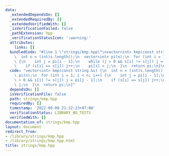 ```yaml
---
data:
  _extendedDependsOn: []
  _extendedRequiredBy: []
  _extendedVerifiedWith: []
  _isVerificationFailed: false
  _pathExtension: hpp
  _verificationStatusIcon: ':warning:'
  attributes:
    links: []
  bundledCode: "#line 1 \"strings/kmp.hpp\"\nvector<int> kmp(const string &s) {\n\
    \  int n = (int)s.length();\n  vector<int> pi(n);\n  for (int i = 1; i < n; i++)\
    \ {\n    int j = pi[i - 1];\n    while (j > 0 && s[i] != s[j]) j = pi[j - 1];\n\
    \    if (s[i] == s[j]) j++;\n    pi[i] = j;\n  }\n  return pi;\n}\n"
  code: "vector<int> kmp(const string &s) {\n  int n = (int)s.length();\n  vector<int>\
    \ pi(n);\n  for (int i = 1; i < n; i++) {\n    int j = pi[i - 1];\n    while (j\
    \ > 0 && s[i] != s[j]) j = pi[j - 1];\n    if (s[i] == s[j]) j++;\n    pi[i] =\
    \ j;\n  }\n  return pi;\n}"
  dependsOn: []
  isVerificationFile: false
  path: strings/kmp.hpp
  requiredBy: []
  timestamp: '2022-09-08 21:32:23+07:00'
  verificationStatus: LIBRARY_NO_TESTS
  verifiedWith: []
documentation_of: strings/kmp.hpp
layout: document
redirect_from:
- /library/strings/kmp.hpp
- /library/strings/kmp.hpp.html
title: strings/kmp.hpp
---
```

